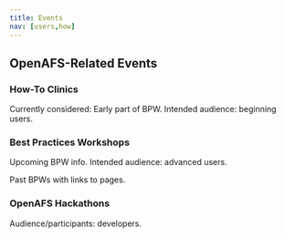 ```yaml
---
title: Events
nav: [users,how]
---
```


## OpenAFS-Related Events ##


### How-To Clinics ###

Currently considered: Early part of BPW.  Intended audience: beginning users.


### Best Practices Workshops ###

Upcoming BPW info.  Intended audience: advanced users.

Past BPWs with links to pages.


### OpenAFS Hackathons ###

Audience/participants: developers.
